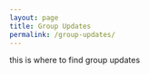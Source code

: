 ```yaml
---
layout: page
title: Group Updates
permalink: /group-updates/
---
```

this is where to find group updates
